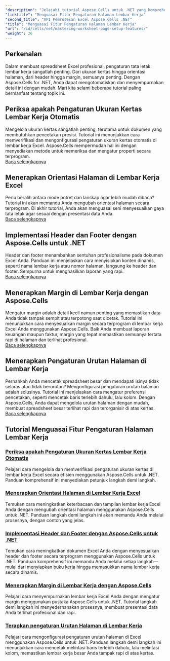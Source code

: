 ```yaml
---
"description": "Jelajahi tutorial Aspose.Cells untuk .NET yang komprehensif, termasuk pengelolaan fitur pengaturan halaman lembar kerja seperti ukuran kertas, orientasi, tajuk, margin, dan banyak lagi."
"linktitle": "Menguasai Fitur Pengaturan Halaman Lembar Kerja"
"second_title": "API Pemrosesan Excel Aspose.Cells .NET"
"title": "Menguasai Fitur Pengaturan Halaman Lembar Kerja"
"url": "/id/cells/net/mastering-worksheet-page-setup-features/"
"weight": 26
---
```


## Perkenalan

Dalam membuat spreadsheet Excel profesional, pengaturan tata letak lembar kerja sangatlah penting. Dari ukuran kertas hingga orientasi halaman, dari header hingga margin, semuanya penting. Dengan Aspose.Cells for .NET, Anda dapat mengotomatiskan dan menyempurnakan detail ini dengan mudah. Mari kita selami beberapa tutorial paling bermanfaat tentang topik ini.

## Periksa apakah Pengaturan Ukuran Kertas Lembar Kerja Otomatis  
Mengelola ukuran kertas sangatlah penting, terutama untuk dokumen yang membutuhkan pencetakan presisi. Tutorial ini menunjukkan cara memverifikasi dan mengonfigurasi pengaturan ukuran kertas otomatis di lembar kerja Excel. Aspose.Cells mempermudah hal ini dengan menyediakan metode untuk memeriksa dan mengatur properti secara terprogram.  
[Baca selengkapnya](./check-if-paper-size-settings/)

## Menerapkan Orientasi Halaman di Lembar Kerja Excel  
Perlu beralih antara mode potret dan lanskap agar lebih mudah dibaca? Tutorial ini akan memandu Anda mengubah orientasi halaman secara terprogram. Di akhir tutorial, Anda akan menguasai seni menyesuaikan gaya tata letak agar sesuai dengan presentasi data Anda.  
[Baca selengkapnya](./implement-page-orientation-in-excel-worksheet/)

## Implementasi Header dan Footer dengan Aspose.Cells untuk .NET  
Header dan footer menambahkan sentuhan profesionalisme pada dokumen Excel Anda. Panduan ini menjelaskan cara menyisipkan konten dinamis, seperti nama lembar kerja atau nomor halaman, langsung ke header dan footer. Sempurna untuk menghasilkan laporan yang rapi.  
[Baca selengkapnya](./implement-header-footer/)

## Menerapkan Margin di Lembar Kerja dengan Aspose.Cells  

Mengatur margin adalah detail kecil namun penting yang memastikan data Anda tidak tampak sempit atau terpotong saat dicetak. Tutorial ini menunjukkan cara menyesuaikan margin secara terprogram di lembar kerja Excel Anda menggunakan Aspose.Cells. Baik Anda membuat laporan keuangan maupun faktur, margin yang tepat memastikan semuanya tertata rapi di halaman dan terlihat profesional.  
[Baca selengkapnya](./implement-margins-in-worksheet/)

## Menerapkan Pengaturan Urutan Halaman di Lembar Kerja  

Pernahkah Anda mencetak spreadsheet besar dan mendapati isinya tidak selaras atau tidak berurutan? Mengonfigurasi pengaturan urutan halaman adalah solusinya. Tutorial ini menjelaskan cara mengatur preferensi pencetakan, seperti mencetak baris terlebih dahulu, lalu kolom. Dengan Aspose.Cells, Anda dapat mengelola urutan halaman dengan mudah, membuat spreadsheet besar terlihat rapi dan terorganisir di atas kertas.  
[Baca selengkapnya](./implement-page-order-settings/)


## Tutorial Menguasai Fitur Pengaturan Halaman Lembar Kerja
### [Periksa apakah Pengaturan Ukuran Kertas Lembar Kerja Otomatis](./check-if-paper-size-settings/)
Pelajari cara mengelola dan memverifikasi pengaturan ukuran kertas di lembar kerja Excel secara efisien menggunakan Aspose.Cells untuk .NET. Panduan komprehensif ini menyediakan petunjuk langkah demi langkah.
### [Menerapkan Orientasi Halaman di Lembar Kerja Excel](./implement-page-orientation-in-excel-worksheet/)
Temukan cara meningkatkan keterbacaan dan tampilan lembar kerja Excel Anda dengan mengubah orientasi halaman menggunakan Aspose.Cells untuk .NET. Panduan langkah demi langkah ini akan memandu Anda melalui prosesnya, dengan contoh yang jelas.
### [Implementasi Header dan Footer dengan Aspose.Cells untuk .NET](./implement-header-footer/)
Temukan cara meningkatkan dokumen Excel Anda dengan menyesuaikan header dan footer secara terprogram menggunakan Aspose.Cells untuk .NET. Panduan komprehensif ini memandu Anda melalui setiap langkah—mulai dari menyiapkan buku kerja hingga memasukkan nama lembar kerja secara dinamis.
### [Menerapkan Margin di Lembar Kerja dengan Aspose.Cells](./implement-margins-in-worksheet/)
Pelajari cara menyempurnakan lembar kerja Excel Anda dengan mengatur margin menggunakan pustaka Aspose.Cells untuk .NET. Tutorial langkah demi langkah ini menyederhanakan prosesnya, membuat presentasi data Anda terlihat profesional dan rapi.
### [Terapkan pengaturan Urutan Halaman di Lembar Kerja](./implement-page-order-settings/)
Pelajari cara mengonfigurasi pengaturan urutan halaman di Excel menggunakan Aspose.Cells untuk .NET. Panduan langkah demi langkah ini menunjukkan cara mencetak melintasi baris terlebih dahulu, lalu melintasi kolom, memastikan lembar kerja besar Anda tampak rapi di atas kertas.